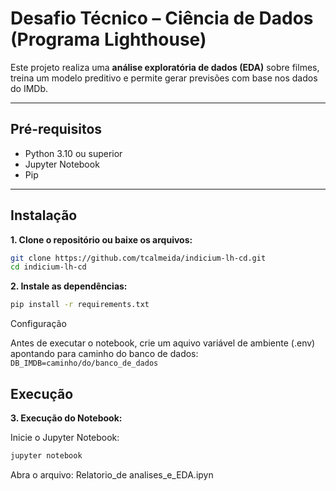 # Desafio Técnico – Ciência de Dados (Programa Lighthouse)

Este projeto realiza uma **análise exploratória de dados (EDA)** sobre filmes, treina um modelo preditivo e permite gerar previsões com base nos dados do IMDb.

---

## Pré-requisitos

- Python 3.10 ou superior  
- Jupyter Notebook  
- Pip  

---

## Instalação

**1. Clone o repositório ou baixe os arquivos:**

```bash
git clone https://github.com/tcalmeida/indicium-lh-cd.git
cd indicium-lh-cd
```

**2. Instale as dependências:**
```bash
pip install -r requirements.txt
```

Configuração

Antes de executar o notebook, crie um aquivo variável de ambiente (.env) apontando para caminho do banco de dados:
`DB_IMDB=caminho/do/banco_de_dados`

## Execução

**3. Execução do Notebook:**

Inicie o Jupyter Notebook:
```bash
jupyter notebook
```

Abra o arquivo: Relatorio_de analises_e_EDA.ipyn

